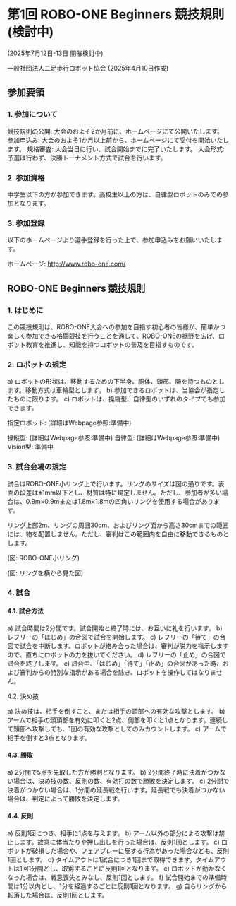 # 第1回 ROBO-ONE Beginners 競技規則 (検討中)

(2025年7月12日-13日 開催検討中)

一般社団法人二足歩行ロボット協会 (2025年4月10日作成)

## 参加要領
### 1. 参加について

競技規則の公開: 大会のおよそ2か月前に、ホームページにて公開いたします。
参加申込み: 大会のおよそ1か月以上前から、ホームページにて受付を開始いたします。
規格審査: 大会当日に行い、試合開始までに完了いたします。
大会形式: 予選は行わず、決勝トーナメント方式で試合を行います。
### 2. 参加資格

中学生以下の方が参加できます。高校生以上の方は、自律型ロボットのみでの参加となります。

### 3. 参加登録

以下のホームページより選手登録を行った上で、参加申込みをお願いいたします。

ホームページ: http://www.robo-one.com/

## ROBO-ONE Beginners 競技規則
### 1. はじめに

この競技規則は、ROBO-ONE大会への参加を目指す初心者の皆様が、簡単かつ楽しく参加できる格闘競技を行うことを通して、ROBO-ONEの裾野を広げ、ロボット教育を推進し、知能を持つロボットの普及を目指すものです。

### 2. ロボットの規定

a) ロボットの形状は、移動するための下半身、胴体、頭部、腕を持つものとします。移動方式は車輪型とします。
b) 参加できるロボットは、当協会が指定したものに限ります。
c) ロボットは、操縦型、自律型のいずれのタイプでも参加できます。

指定ロボット: (詳細はWebpage参照:準備中)

操縦型: (詳細はWebpage参照:準備中)
自律型: (詳細はWebpage参照:準備中)
Vision型: 準備中

### 3. 試合会場の規定

試合はROBO-ONE小リング上で行います。リングのサイズは図の通りです。表面の段差は±1mm以下とし、材質は特に規定しません。ただし、参加者が多い場合は、0.9m×0.9mまたは1.8m×1.8mの四角いリングを使用する場合があります。

リング上部2m、リングの周囲30cm、およびリング面から高さ30cmまでの範囲には、物を配置しません。ただし、審判はこの範囲内を自由に移動できるものとします。

(図: ROBO-ONE小リング)

(図: リングを横から見た図)

### 4. 試合

#### 4.1. 試合方法

a) 試合時間は2分間です。試合開始と終了時には、お互いに礼を行います。
b) レフリーの「はじめ」の合図で試合を開始します。
c) レフリーの「待て」の合図で試合を中断します。ロボットが絡み合った場合は、審判が脱力を指示しますので、直ちにロボットの力を抜いてください。
d) レフリーの「止め」の合図で試合を終了します。
e) 試合中、「はじめ」「待て」「止め」の合図があった時、および審判からの特別な指示がある場合を除き、ロボットを操作してはなりません。

4.2. 決め技

a) 決め技は、相手を倒すこと、または相手の頭部への有効な攻撃とします。
b) アームで相手の頭頂部を有効に叩くと2点、側部を叩くと1点となります。連続して頭部へ攻撃しても、1回の有効な攻撃としてのみカウントします。
c) アームで相手を倒すと3点となります。

#### 4.3. 勝敗

a) 2分間で5点を先取した方が勝利となります。
b) 2分間終了時に決着がつかない場合は、決め技の数、反則の数、有効打の数で勝敗を決定します。
c) 2分間で決着がつかない場合は、1分間の延長戦を行います。延長戦でも決着がつかない場合は、判定によって勝敗を決定します。

#### 4.4. 反則

a) 反則1回につき、相手に1点を与えます。
b) アーム以外の部分による攻撃は禁止します。故意に体当たりや押し出しを行った場合は、反則1回とします。
c) ロボットが破損した場合や、フェアプレーに反する行為があった場合なども、反則1回とします。
d) タイムアウトは1試合につき1回まで取得できます。タイムアウトは1回1分間とし、取得するごとに反則1回となります。
e) ロボットが動かなくなった場合は、戦意喪失とみなし、反則1回とします。
f) 試合開始までの準備時間は1分以内とし、1分を経過するごとに反則1回となります。
g) 自らリングから転落した場合は、反則1回とします。
